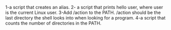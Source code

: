 1-a script that creates an alias.
2- a script that prints hello user, where user is the current Linux user.
3-Add /action to the PATH. /action should be the last directory the shell looks into when looking for a program.
4-a script that counts the number of directories in the PATH.
